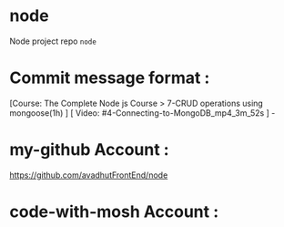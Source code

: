# node 
Node project repo `node` 

# Commit message format : 
[Course: The Complete Node js Course > 7-CRUD operations using mongoose(1h) ] [ Video: #4-Connecting-to-MongoDB_mp4_3m_52s ] - 


# my-github Account : 
https://github.com/avadhutFrontEnd/node 

# code-with-mosh Account : 
